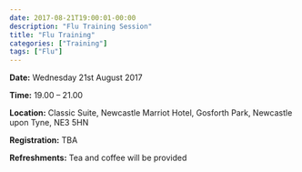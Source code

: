 ```yaml
---
date: 2017-08-21T19:00:01-00:00
description: "Flu Training Session"
title: "Flu Training"
categories: ["Training"]
tags: ["Flu"]
---
```


<b>Date:</b> Wednesday 21st August 2017

<b>Time:</b> 19.00 – 21.00

<b>Location:</b> Classic Suite, Newcastle Marriot Hotel, Gosforth Park, Newcastle upon Tyne, NE3 5HN

<b>Registration:</b> TBA

<b>Refreshments:</b> Tea and coffee will be provided
